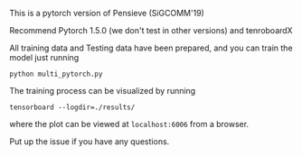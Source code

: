 This is a pytorch version of Pensieve (SiGCOMM'19)

Recommend Pytorch 1.5.0 (we don't test in other versions) and tenroboardX

All training data and Testing data have been prepared, and you can train the model just running


```
python multi_pytorch.py
```

The training process can be visualized by running

```
tensorboard --logdir=./results/
```

where the plot can be viewed at `localhost:6006` from a browser. 

Put up the issue if you have any questions.